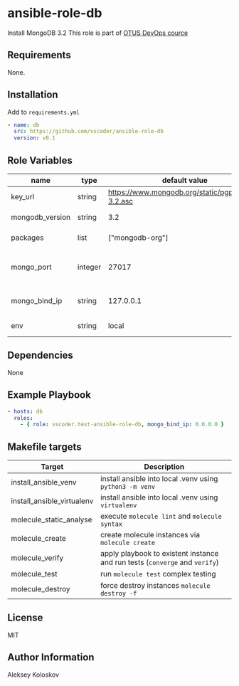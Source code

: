 ansible-role-db
====================

Install MongoDB 3.2
This role is part of [OTUS DevOps cource](https://otus.ru/lessons/devops-praktiki-i-instrumenty)

Requirements
------------

None.

Installation
------------

Add to `requirements.yml`
```yaml
- name: db
  src: https://github.com/vscoder/ansible-role-db
  version: v0.1
```

Role Variables
--------------

| name            | type    | default value                                     | description                           |
| --------------- | ------- | ------------------------------------------------- | ------------------------------------- |
| key_url         | string  | https://www.mongodb.org/static/pgp/server-3.2.asc | URL of apt key file                   |
| mongodb_version | string  | 3.2                                               | MongoDB version                       |
| packages        | list    | ["mongodb-org"]                                   | packages to install                   |
| mongo_port      | integer | 27017                                             | mongod service listen tcp port number |
| mongo_bind_ip   | string  | 127.0.0.1                                         | mongod service listen ip              |
| env             | string  | local                                             | environment name                      |


Dependencies
------------

None

Example Playbook
----------------
```yaml
- hosts: db
  roles:
    - { role: vscoder.test-ansible-role-db, mongo_bind_ip: 0.0.0.0 }
```

Makefile targets
----------------

| Target                     | Description                                                                 |
| -------------------------- | --------------------------------------------------------------------------- |
| install_ansible_venv       | install ansible into local .venv using `python3 -m venv`                    |
| install_ansible_virtualenv | install ansible into local .venv using `virtualenv`                         |
| molecule_static_analyse    | execute `molecule lint` and `molecule syntax`                               |
| molecule_create            | create molecule instances via `molecule create`                             |
| molecule_verify            | apply playbook to existent instance and run tests (`converge` and `verify`) |
| molecule_test              | run `molecule test` complex testing                                         |
| molecule_destroy           | force destroy instances `molecule destroy -f`                               |

License
-------

MIT

Author Information
------------------

Aleksey Koloskov
